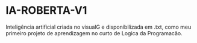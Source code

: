 # IA-ROBERTA-V1
Inteligência artificial criada no visualG e disponibilizada em .txt, como meu primeiro projeto de aprendizagem no curto de Logica da Programacão.
